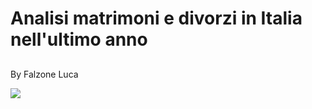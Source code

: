 
<h1> Analisi matrimoni e divorzi in Italia nell'ultimo anno </h1>

<h2> </h2>
<p>  By Falzone Luca </p>
<img src="https://i.imgur.com/TbRp6lx.gif">
